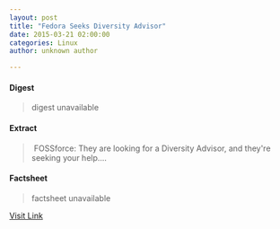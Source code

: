 ```yaml
---
layout: post
title: "Fedora Seeks Diversity Advisor"
date: 2015-03-21 02:00:00
categories: Linux
author: unknown author

---
```



#### Digest
>digest unavailable

#### Extract
>&nbsp;FOSSforce: They are looking for a Diversity Advisor, and they're seeking your help....

#### Factsheet
>factsheet unavailable

[Visit Link](http://www.linuxtoday.com/upload/fedora-seeks-diversity-advisor-150320111010.html)


